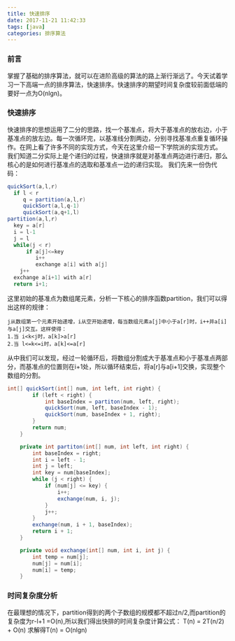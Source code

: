 ```yaml
---
title: 快速排序
date: 2017-11-21 11:42:33
tags: [java]
categories: 排序算法
---
```

### 前言
掌握了基础的排序算法，就可以在进阶高级的算法的路上渐行渐远了。今天试着学习一下高端一点的排序算法，快速排序。快速排序的期望时间复杂度较前面低端的要好一点为O(nlgn)。
### 快速排序
快速排序的思想运用了二分的思路，找一个基准点，将大于基准点的放右边，小于基准点的放左边。每一次循环完，以基准线分割两边，分别寻找基准点重复循环操作。在网上看了许多不同的实现方式，今天在这里介绍一下学院派的实现方式。
我们知道二分实际上是个递归的过程，快速排序就是对基准点两边进行递归，那么核心的是如何进行基准点的选取和基准点一边的递归实现。
我们先来一份伪代码：
```java
quickSort(a,l,r)
  if l < r
     q = partition(a,l,r)
     quickSort(a,l,q-1)
     quickSort(a,q+1,l)
partition(a,l,r)
  key = a[r] 
  i = l-1
  j = l
  while(j < r)
      if a[j]<=key
         i++
         exchange a[i] with a[j]
    j++
  exchange a[i+1] with a[r]  
  return i+1;
```
<!--more-->
这里初始的基准点为数组尾元素，分析一下核心的排序函数partition，我们可以得出这样的规律：
```
j从数组第一个元素开始递增，i从空开始递增，每当数组元素a[j]中小于a[r]时，i++并a[i]与a[j]交互。这样使得：
1.当 i<k<j时，a[k]>a[r]
2.当 l<=k<=i时，a[k]<=a[r]
```
从中我们可以发现，经过一轮循环后，将数组分割成大于基准点和小于基准点两部分，而基准点的位置则在i+1处，所以循环结束后，将a[r]与a[i+1]交换，实现整个数组的分割。
```java
int[] quickSort(int[] num, int left, int right) {
        if (left < right) {
            int baseIndex = partiton(num, left, right);
            quickSort(num, left, baseIndex - 1);
            quickSort(num, baseIndex + 1, right);
        }
        return num;
    }

    private int partiton(int[] num, int left, int right) {
        int baseIndex = right;
        int i = left - 1;
        int j = left;
        int key = num[baseIndex];
        while (j < right) {
            if (num[j] <= key) {
                i++;
                exchange(num, i, j);
            }
            j++;
        }
        exchange(num, i + 1, baseIndex);
        return i + 1;
    }

    private void exchange(int[] num, int i, int j) {
        int temp = num[j];
        num[j] = num[i];
        num[i] = temp;
    }
```
### 时间复杂度分析
在最理想的情况下，partition得到的两个子数组的规模都不超过n/2,而partition的复杂度为r-l+1 =O(n),所以我们得出快排的时间复杂度计算公式：
            T(n) = 2T(n/2) + O(n)
求解得T(n) = O(nlgn)